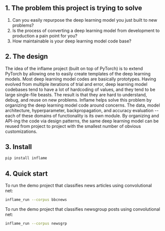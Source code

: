 ## 1. The problem this project is trying to solve
1. Can you easily repurpose the deep learning model you just built to new problems?
2. Is the process of converting a deep learning model from development to production a pain point for you?
3. How maintainable is your deep learning model code base?

## 2. The design
The idea of the inflame project (built on top of PyTorch) is to extend PyTorch by allowing one to easily create templates of the deep learning models. Most deep learning model codes are basically prototypes. Having evolved from multiple iterations of trial and error, deep learning model codebases tend to have a lot of hardcoding of values, and they tend to be large single-file beasts. The result is that they are hard to understand, debug, and reuse on new problems. Inflame helps solve this problem by organizing the deep learning model code around concerns. The data, model architecture, hyperparameter, backpropagation, and accuracy evaluation -- each of these domains of functionality is its own module. By organizing and API-ing the code via design patterns, the same deep learning model can be reused from project to project with the smallest number of obvious customizations.

## 3. Install
```sh
pip install inflame
```

## 4. Quick start
To run the demo project that classifies news articles using convolutional net:
```sh
inflame_run --corpus bbcnews
```
To run the demo project that classifies newsgroup posts using convolutional net:
```sh
inflame_run --corpus newsgrp
```
